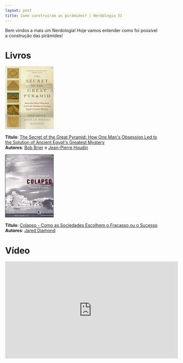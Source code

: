 ```yaml
---
layout: post
title: Como construíram as pirâmides? | Nerdologia 31
---
```


Bem vindos a mais um Nerdologia! Hoje vamos entender como foi possível a construção das pirâmides!

Livros
=====

![The Secret of the Great Pyramid](../images/pyramid.jpg)

**Título**: [The Secret of the Great Pyramid: How One Man's Obsession Led to the Solution of Ancient Egypt's Greatest Mystery ](http://www.amazon.com/The-Secret-Great-Pyramid-Obsession/dp/0061655538)<br>
**Autores**: [Bob Brier](http://drbobbrier.com/) e [Jean-Pierre Houdin](https://en.wikipedia.org/wiki/Jean-Pierre_Houdin)

![Colapso](../images/colapso.jpeg)

**Título**: [Colapso - Como as Sociedades Escolhem o Fracasso ou o Sucesso ](http://www.saraiva.com.br/colapso-como-as-sociedades-escolhem-o-fracasso-ou-o-sucesso-183317.html)<br>
**Autores**: [Jared Diamond](http://www.jareddiamond.org/)

Vídeo
=====

<iframe width="560" height="315" src="https://www.youtube.com/embed/q7zyyX7PK9E" frameborder="0" allowfullscreen></iframe>

